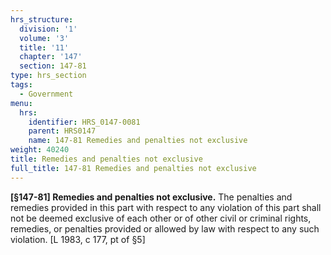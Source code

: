 ```yaml
---
hrs_structure:
  division: '1'
  volume: '3'
  title: '11'
  chapter: '147'
  section: 147-81
type: hrs_section
tags:
  - Government
menu:
  hrs:
    identifier: HRS_0147-0081
    parent: HRS0147
    name: 147-81 Remedies and penalties not exclusive
weight: 40240
title: Remedies and penalties not exclusive
full_title: 147-81 Remedies and penalties not exclusive
---
```

**[§147-81] Remedies and penalties not exclusive.** The penalties and remedies provided in this part with respect to any violation of this part shall not be deemed exclusive of each other or of other civil or criminal rights, remedies, or penalties provided or allowed by law with respect to any such violation. [L 1983, c 177, pt of §5]